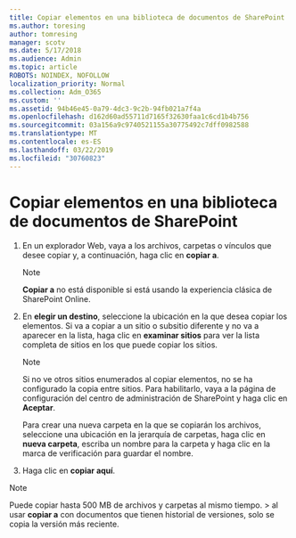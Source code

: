 ```yaml
---
title: Copiar elementos en una biblioteca de documentos de SharePoint
ms.author: toresing
author: tomresing
manager: scotv
ms.date: 5/17/2018
ms.audience: Admin
ms.topic: article
ROBOTS: NOINDEX, NOFOLLOW
localization_priority: Normal
ms.collection: Adm_O365
ms.custom: ''
ms.assetid: 94b46e45-0a79-4dc3-9c2b-94fb021a7f4a
ms.openlocfilehash: d162d60ad55711d7165f32630faa1c6cd1b4b756
ms.sourcegitcommit: 03a156a9c9740521155a30775492c7dff0982588
ms.translationtype: MT
ms.contentlocale: es-ES
ms.lasthandoff: 03/22/2019
ms.locfileid: "30760823"
---
```

# <a name="copy-items-in-a-sharepoint-document-library"></a>Copiar elementos en una biblioteca de documentos de SharePoint

1. En un explorador Web, vaya a los archivos, carpetas o vínculos que desee copiar y, a continuación, haga clic en **copiar a**.
    
    > [!NOTE]
    > **Copiar a** no está disponible si está usando la experiencia clásica de SharePoint Online. 
  
2. En **elegir un destino**, seleccione la ubicación en la que desea copiar los elementos. Si va a copiar a un sitio o subsitio diferente y no va a aparecer en la lista, haga clic en **examinar sitios** para ver la lista completa de sitios en los que puede copiar los sitios. 
    
    > [!NOTE]
    > Si no ve otros sitios enumerados al copiar elementos, no se ha configurado la copia entre sitios. Para habilitarlo, vaya a la página de configuración del centro de administración de SharePoint y haga clic en **Aceptar**. 
  
    Para crear una nueva carpeta en la que se copiarán los archivos, seleccione una ubicación en la jerarquía de carpetas, haga clic en **nueva carpeta**, escriba un nombre para la carpeta y haga clic en la marca de verificación para guardar el nombre.
    
3. Haga clic en **copiar aquí**.
    
> [!NOTE]
>  Puede copiar hasta 500 MB de archivos y carpetas al mismo tiempo. > al usar **copiar a** con documentos que tienen historial de versiones, solo se copia la versión más reciente. 
  

